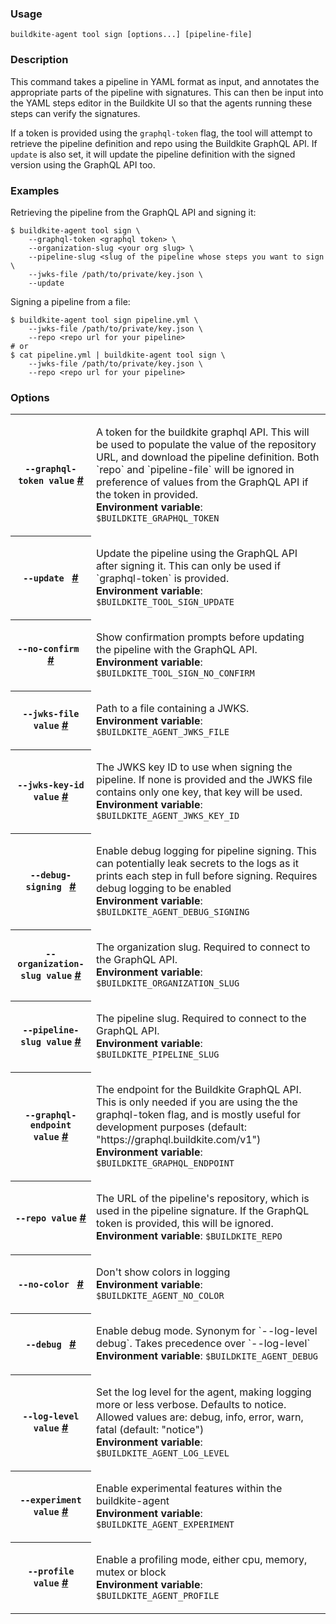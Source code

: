 <!--
  _____   ____    _   _  ____ _______   ______ _____ _____ _______
 |  __ \ / __ \  | \ | |/ __ \__   __| |  ____|  __ \_   _|__   __|
 | |  | | |  | | |  \| | |  | | | |    | |__  | |  | || |    | |
 | |  | | |  | | | . ` | |  | | | |    |  __| | |  | || |    | |
 | |__| | |__| | | |\  | |__| | | |    | |____| |__| || |_   | |
 |_____/ \____/  |_| \_|\____/  |_|    |______|_____/_____|  |_|

This file is auto-generated by scripts/update-agent-help.sh, please update the
agent CLI help in https://github.com/buildkite/agent and run the generation
script.

-->

### Usage

`buildkite-agent tool sign [options...] [pipeline-file]`

### Description

This command takes a pipeline in YAML format as input, and annotates the appropriate parts of
the pipeline with signatures. This can then be input into the YAML steps editor in the Buildkite
UI so that the agents running these steps can verify the signatures.

If a token is provided using the `graphql-token` flag, the tool will attempt to retrieve the
pipeline definition and repo using the Buildkite GraphQL API. If `update` is also set, it will
update the pipeline definition with the signed version using the GraphQL API too.

### Examples

Retrieving the pipeline from the GraphQL API and signing it:

```shell
$ buildkite-agent tool sign \
    --graphql-token <graphql token> \
    --organization-slug <your org slug> \
    --pipeline-slug <slug of the pipeline whose steps you want to sign \
    --jwks-file /path/to/private/key.json \
    --update
```

Signing a pipeline from a file:

```shell
$ buildkite-agent tool sign pipeline.yml \
    --jwks-file /path/to/private/key.json \
    --repo <repo url for your pipeline>
# or
$ cat pipeline.yml | buildkite-agent tool sign \
    --jwks-file /path/to/private/key.json \
    --repo <repo url for your pipeline>
```

### Options

<!-- vale off -->

<table class="Docs__attribute__table">
<tr id="graphql-token"><th><code>--graphql-token value</code> <a class="Docs__attribute__link" href="#graphql-token">#</a></th><td><p>A token for the buildkite graphql API. This will be used to populate the value of the repository URL, and download the pipeline definition. Both `repo` and `pipeline-file` will be ignored in preference of values from the GraphQL API if the token in provided.<br /><strong>Environment variable</strong>: <code>$BUILDKITE_GRAPHQL_TOKEN</code></p></td></tr>
<tr id="update"><th><code>--update </code> <a class="Docs__attribute__link" href="#update">#</a></th><td><p>Update the pipeline using the GraphQL API after signing it. This can only be used if `graphql-token` is provided.<br /><strong>Environment variable</strong>: <code>$BUILDKITE_TOOL_SIGN_UPDATE</code></p></td></tr>
<tr id="no-confirm"><th><code>--no-confirm </code> <a class="Docs__attribute__link" href="#no-confirm">#</a></th><td><p>Show confirmation prompts before updating the pipeline with the GraphQL API.<br /><strong>Environment variable</strong>: <code>$BUILDKITE_TOOL_SIGN_NO_CONFIRM</code></p></td></tr>
<tr id="jwks-file"><th><code>--jwks-file value</code> <a class="Docs__attribute__link" href="#jwks-file">#</a></th><td><p>Path to a file containing a JWKS.<br /><strong>Environment variable</strong>: <code>$BUILDKITE_AGENT_JWKS_FILE</code></p></td></tr>
<tr id="jwks-key-id"><th><code>--jwks-key-id value</code> <a class="Docs__attribute__link" href="#jwks-key-id">#</a></th><td><p>The JWKS key ID to use when signing the pipeline. If none is provided and the JWKS file contains only one key, that key will be used.<br /><strong>Environment variable</strong>: <code>$BUILDKITE_AGENT_JWKS_KEY_ID</code></p></td></tr>
<tr id="debug-signing"><th><code>--debug-signing </code> <a class="Docs__attribute__link" href="#debug-signing">#</a></th><td><p>Enable debug logging for pipeline signing. This can potentially leak secrets to the logs as it prints each step in full before signing. Requires debug logging to be enabled<br /><strong>Environment variable</strong>: <code>$BUILDKITE_AGENT_DEBUG_SIGNING</code></p></td></tr>
<tr id="organization-slug"><th><code>--organization-slug value</code> <a class="Docs__attribute__link" href="#organization-slug">#</a></th><td><p>The organization slug. Required to connect to the GraphQL API.<br /><strong>Environment variable</strong>: <code>$BUILDKITE_ORGANIZATION_SLUG</code></p></td></tr>
<tr id="pipeline-slug"><th><code>--pipeline-slug value</code> <a class="Docs__attribute__link" href="#pipeline-slug">#</a></th><td><p>The pipeline slug. Required to connect to the GraphQL API.<br /><strong>Environment variable</strong>: <code>$BUILDKITE_PIPELINE_SLUG</code></p></td></tr>
<tr id="graphql-endpoint"><th><code>--graphql-endpoint value</code> <a class="Docs__attribute__link" href="#graphql-endpoint">#</a></th><td><p>The endpoint for the Buildkite GraphQL API. This is only needed if you are using the the graphql-token flag, and is mostly useful for development purposes (default: "https://graphql.buildkite.com/v1")<br /><strong>Environment variable</strong>: <code>$BUILDKITE_GRAPHQL_ENDPOINT</code></p></td></tr>
<tr id="repo"><th><code>--repo value</code> <a class="Docs__attribute__link" href="#repo">#</a></th><td><p>The URL of the pipeline's repository, which is used in the pipeline signature. If the GraphQL token is provided, this will be ignored.<br /><strong>Environment variable</strong>: <code>$BUILDKITE_REPO</code></p></td></tr>
<tr id="no-color"><th><code>--no-color </code> <a class="Docs__attribute__link" href="#no-color">#</a></th><td><p>Don't show colors in logging<br /><strong>Environment variable</strong>: <code>$BUILDKITE_AGENT_NO_COLOR</code></p></td></tr>
<tr id="debug"><th><code>--debug </code> <a class="Docs__attribute__link" href="#debug">#</a></th><td><p>Enable debug mode. Synonym for `--log-level debug`. Takes precedence over `--log-level`<br /><strong>Environment variable</strong>: <code>$BUILDKITE_AGENT_DEBUG</code></p></td></tr>
<tr id="log-level"><th><code>--log-level value</code> <a class="Docs__attribute__link" href="#log-level">#</a></th><td><p>Set the log level for the agent, making logging more or less verbose. Defaults to notice. Allowed values are: debug, info, error, warn, fatal (default: "notice")<br /><strong>Environment variable</strong>: <code>$BUILDKITE_AGENT_LOG_LEVEL</code></p></td></tr>
<tr id="experiment"><th><code>--experiment value</code> <a class="Docs__attribute__link" href="#experiment">#</a></th><td><p>Enable experimental features within the buildkite-agent<br /><strong>Environment variable</strong>: <code>$BUILDKITE_AGENT_EXPERIMENT</code></p></td></tr>
<tr id="profile"><th><code>--profile value</code> <a class="Docs__attribute__link" href="#profile">#</a></th><td><p>Enable a profiling mode, either cpu, memory, mutex or block<br /><strong>Environment variable</strong>: <code>$BUILDKITE_AGENT_PROFILE</code></p></td></tr>
</table>

<!-- vale on -->
